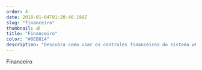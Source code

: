 ```yaml
---
order: 4
date: 2018-01-04T01:20:40.199Z
slug: "financeiro"
thumbnail: 💰
title: "Financeiro"
color: "#8EB814"
description: "Descubra como usar os controles financeiros do sistema wEstoque. Tenham em mãos todos os dados financeiro e monitore a saúde do seu negócio de forma rápida, eficaz e segura."
---
```


Financeiro